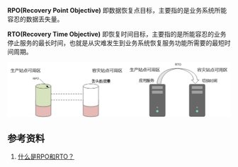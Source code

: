
**RPO(Recovery Point Objective)** 即数据恢复点目标，主要指的是业务系统所能容忍的数据丢失量。

**RTO(Recovery Time Objective)** 即恢复时间目标，主要指的是所能容忍的业务停止服务的最长时间，也就是从灾难发生到业务系统恢复服务功能所需要的最短时间周期。

<div align=center><img src="./RPO-RTO/RPO-RTO.png"></div>


## 参考资料
1. [什么是RPO和RTO？](https://support.huaweicloud.com/sdrs_faq/sdrs_06_0440.html)